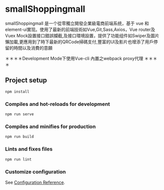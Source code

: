 # smallShoppingmall

smallShoppingmall 是一个從零獨立開發企業級電商前端系统，基于 vue 和 element-ui實现。使用了最新的前端技術如Vue,Git,Sass,Axios，Vue router及Vuex
Mock設置接口錯誤攔截,及接口環境設置，提供了功能组件如Swiper及圖片懶加載,更應用到了時下最新的QRCode掃碼支付,豐富的UI及影片也增添了用戶停留的時間以及消費的意願

＊＊＊＊Development Mode下使用Vue-cli 內置之webpack proxy代理 ＊＊＊＊

## Project setup
```
npm install
```

### Compiles and hot-reloads for development
```
npm run serve
```


### Compiles and minifies for production
```
npm run build
```

### Lints and fixes files
```
npm run lint
```

### Customize configuration
See [Configuration Reference](https://cli.vuejs.org/config/).
